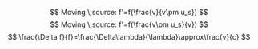 $$
Moving \;source: f'=f(\frac{v}{v\pm u_s})
$$
$$
Moving \;source: f'=f(\frac{v\pm u_s}{v})
$$
$$
\frac{\Delta f}{f}=\frac{\Delta\lambda}{\lambda}\approx\frac{v}{c}
$$